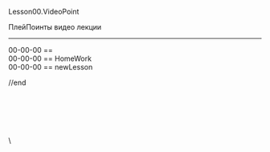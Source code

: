 ﻿
Lesson00.VideoPoint  

ПлейПоинты видео лекции  

---
00-00-00 ==   
00-00-00 == HomeWork   
00-00-00 == newLesson  
   









//end  

















\
\
\
\
\
\
